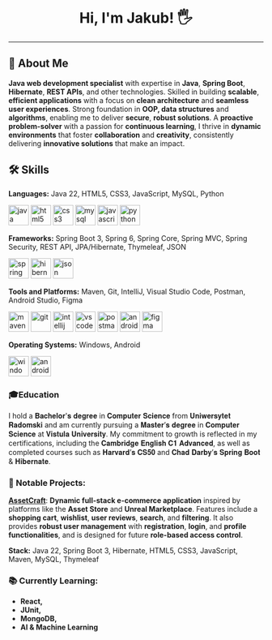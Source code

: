 
  <strong><h1 align="center">Hi, I'm Jakub! 🖐</h1></strong>


---
## 🧬 About Me
**Java web development specialist** with expertise in **Java**, **Spring Boot**, **Hibernate**, **REST APIs**, and other technologies. Skilled in building **scalable**, **efficient applications** with a focus on **clean architecture** and **seamless user experiences**. Strong foundation in **OOP, data structures** and **algorithms**, enabling me to deliver **secure**, **robust solutions**. A **proactive problem-solver** with a passion for **continuous learning**, I thrive in **dynamic environments** that foster **collaboration** and **creativity**, consistently delivering **innovative solutions** that make an impact.


## 🛠 Skills
**Languages:**
Java 22, HTML5, CSS3, JavaScript, MySQL, Python

<p align="left">
  <img src="https://cdn.jsdelivr.net/gh/devicons/devicon/icons/java/java-original.svg" alt="java" width="40" height="40"/> 
  <img src="https://cdn.jsdelivr.net/gh/devicons/devicon/icons/html5/html5-original.svg" alt="html5" width="40" height="40"/> 
  <img src="https://cdn.jsdelivr.net/gh/devicons/devicon/icons/css3/css3-original.svg" alt="css3" width="40" height="40"/> 
  <img src="https://cdn.jsdelivr.net/gh/devicons/devicon/icons/mysql/mysql-original-wordmark.svg" alt="mysql" width="40" height="40"/>
  <img src="https://cdn.jsdelivr.net/gh/devicons/devicon/icons/javascript/javascript-original.svg" alt="javascript" width="40" height="40"/>
  <img src="https://cdn.jsdelivr.net/gh/devicons/devicon/icons/python/python-original.svg" alt="python" width="40" height="40"/>
</p>

**Frameworks:**
Spring Boot 3, Spring 6, Spring Core, Spring MVC, Spring Security, REST API, JPA/Hibernate, Thymeleaf, JSON

<p align="left">
  <img src="https://cdn.jsdelivr.net/gh/devicons/devicon/icons/spring/spring-original.svg" alt="spring" width="40" height="40"/>
  <img src="https://cdn.jsdelivr.net/gh/devicons/devicon/icons/hibernate/hibernate-original.svg" alt="hibernate" width="40" height="40"/>
  <img src="https://cdn.jsdelivr.net/gh/devicons/devicon/icons/json/json-original.svg" alt="json" width="40" height="40"/>
</p>

**Tools and Platforms:**
Maven, Git, IntelliJ, Visual Studio Code, Postman, Android Studio, Figma

<p align="left">
  <img src="https://cdn.jsdelivr.net/gh/devicons/devicon/icons/maven/maven-original.svg" alt="maven" width="40" height="40"/> 
  <img src="https://cdn.jsdelivr.net/gh/devicons/devicon/icons/git/git-original.svg" alt="git" width="40" height="40"/> 
  <img src="https://cdn.jsdelivr.net/gh/devicons/devicon/icons/intellij/intellij-original.svg" alt="intellij" width="40" height="40"/> 
  <img src="https://cdn.jsdelivr.net/gh/devicons/devicon/icons/vscode/vscode-original.svg" alt="vscode" width="40" height="40"/> 
  <img src="https://cdn.jsdelivr.net/gh/devicons/devicon/icons/postman/postman-original.svg" alt="postman" width="40" height="40"/> 
  <img src="https://cdn.jsdelivr.net/gh/devicons/devicon/icons/androidstudio/androidstudio-original.svg" alt="androidstudio" width="40" height="40"/> 
  <img src="https://cdn.jsdelivr.net/gh/devicons/devicon/icons/figma/figma-original.svg" alt="figma" width="40" height="40"/> 
</p>

**Operating Systems:**
Windows, Android

<p align="left">
  <img src="https://cdn.jsdelivr.net/gh/devicons/devicon/icons/windows8/windows8-original.svg" alt="windows" width="40" height="40"/>
  <img src="https://cdn.jsdelivr.net/gh/devicons/devicon/icons/android/android-original.svg" alt="android" width="40" height="40"/>
</p>


### 🎓Education
I hold a 𝐁𝐚𝐜𝐡𝐞𝐥𝐨𝐫'𝐬 𝐝𝐞𝐠𝐫𝐞𝐞 in 𝐂𝐨𝐦𝐩𝐮𝐭𝐞𝐫 𝐒𝐜𝐢𝐞𝐧𝐜𝐞 from 𝐔𝐧𝐢𝐰𝐞𝐫𝐬𝐲𝐭𝐞𝐭 𝐑𝐚𝐝𝐨𝐦𝐬𝐤𝐢 and am currently pursuing a 𝐌𝐚𝐬𝐭𝐞𝐫’𝐬 𝐝𝐞𝐠𝐫𝐞𝐞 in 𝐂𝐨𝐦𝐩𝐮𝐭𝐞𝐫 𝐒𝐜𝐢𝐞𝐧𝐜𝐞 at 𝐕𝐢𝐬𝐭𝐮𝐥𝐚 𝐔𝐧𝐢𝐯𝐞𝐫𝐬𝐢𝐭𝐲. My commitment to growth is reflected in my certifications, including the 𝐂𝐚𝐦𝐛𝐫𝐢𝐝𝐠𝐞 𝐄𝐧𝐠𝐥𝐢𝐬𝐡 𝐂𝟏 𝐀𝐝𝐯𝐚𝐧𝐜𝐞𝐝, as well as completed courses such as 𝐇𝐚𝐫𝐯𝐚𝐫𝐝’𝐬 𝐂𝐒𝟓𝟎 and 𝐂𝐡𝐚𝐝 𝐃𝐚𝐫𝐛𝐲’𝐬 𝐒𝐩𝐫𝐢𝐧𝐠 𝐁𝐨𝐨𝐭 & 𝐇𝐢𝐛𝐞𝐫𝐧𝐚𝐭𝐞.
### 🚀 Notable Projects:
**[AssetCraft](github.com/KRASIN24/AssetCraft)**: 
**Dynamic full-stack e-commerce application** inspired by platforms like the **Asset Store** and **Unreal Marketplace**. Features include a **shopping cart**, **wishlist**, **user reviews**, **search**, and **filtering**. It also provides **robust user management** with **registration**, **login**, and **profile functionalities**, and is designed for future **role-based access control**. 

**Stack:** Java 22, Spring Boot 3, Hibernate, HTML5, CSS3, JavaScript, Maven, MySQL, Thymeleaf
### 📚 Currently Learning:

- **React,**
- **JUnit,** 
- **MongoDB,**
- **AI & Machine Learning**
